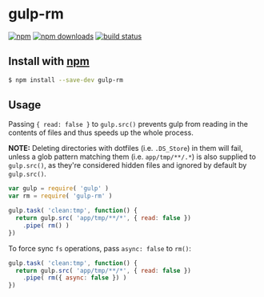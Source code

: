 # gulp-rm
[![npm](http://img.shields.io/npm/v/gulp-rm.svg?style=flat)](https://npmjs.org/gulp-rm)
[![npm downloads](http://img.shields.io/npm/dm/gulp-rm.svg?style=flat)](https://npmjs.org/gulp-rm)
[![build status](http://img.shields.io/travis/jhermsmeier/gulp-rm.svg?style=flat)](https://travis-ci.org/jhermsmeier/gulp-rm)

## Install with [npm](https://npmjs.org)
```sh
$ npm install --save-dev gulp-rm
```

## Usage

Passing `{ read: false }` to `gulp.src()` prevents gulp from
reading in the contents of files and thus speeds up the whole process.

**NOTE:** Deleting directories with dotfiles (i.e. `.DS_Store`) in them will fail, unless
a glob pattern matching them (i.e. `app/tmp/**/.*`) is also supplied to `gulp.src()`,
as they're considered hidden files and ignored by default by `gulp.src()`.

```javascript
var gulp = require( 'gulp' )
var rm = require( 'gulp-rm' )

gulp.task( 'clean:tmp', function() {
  return gulp.src( 'app/tmp/**/*', { read: false })
    .pipe( rm() )
})
```

To force sync `fs` operations, pass `async: false` to `rm()`:

```javascript
gulp.task( 'clean:tmp', function() {
  return gulp.src( 'app/tmp/**/*', { read: false })
    .pipe( rm({ async: false }) )
})
```
